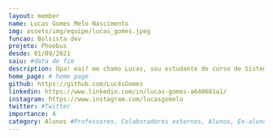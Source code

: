 ```yaml
---
layout: member
name: Lucas Gomes Melo Nascimento
img: assets/img/equipe/lucas_gomes.jpeg
funcao: Bolsista dev
projeto: Phoebus 
desde: 01/09/2021
saiu: #data de fim
description: Opa! eai? me chamo Lucas, sou estudante do curso de Sistemas de Informação na Universidade Federal da Paraíba (UFPB) - Campus IV, em Rio Tinto-PB, sou colaborador na empresa Phoebus desde 2021 e atualmente tenho trabalhado com desenvolvimento de Software utilizando Java Xml e Gradle. 
home_page: # home page
github: https://github.com/Luc4sGomes
linkedin: https://www.linkedin.com/in/lucas-gomes-a640601a1/
instagram: https://www.instagram.com/lucasgomelo
twitter: #Twitter
importance: 4
category: Alunos #Professores, Colaboradores externos, Alunos, Ex-alunos
---
```

